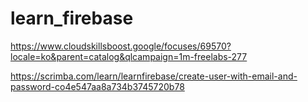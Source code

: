 # learn_firebase

https://www.cloudskillsboost.google/focuses/69570?locale=ko&parent=catalog&qlcampaign=1m-freelabs-277

https://scrimba.com/learn/learnfirebase/create-user-with-email-and-password-co4e547aa8a734b3745720b78